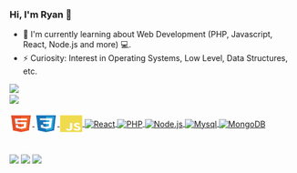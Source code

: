 ### Hi, I'm Ryan 👋

- 🌱 I'm currently learning about Web Development (PHP, Javascript, React, Node.js and more) 💻.
- ⚡ Curiosity: Interest in Operating Systems, Low Level, Data Structures, etc. 

<!--Parte dos quadros-->
<div>
  <a href="https://github.com/0x1Ry4n">
  <img height="180em" src="https://github-readme-stats.vercel.app/api?username=0x1Ry4n&show_icons=true&theme=radical"/>
</div>
  <div>
  <a href="https://github.com/0x1Ry4n">
  <img height="180em" src="https://github-readme-stats.vercel.app/api/top-langs/"/>
</div>
  
<div style="display: inline_block"><br>
  <img align="center" alt="HTML" height="30" width="40" src="https://raw.githubusercontent.com/devicons/devicon/master/icons/html5/html5-original.svg">
  <img align="center" alt="CSS" height="30" width="40" src="https://raw.githubusercontent.com/devicons/devicon/master/icons/css3/css3-original.svg">
  <img align="center" alt="JS" height="30" width="40" src="https://raw.githubusercontent.com/devicons/devicon/master/icons/javascript/javascript-plain.svg">
  <img align="center" alt="React" height="30" width="40" src="https://icongr.am/devicon/react-original.svg?size=128&color=currentColor">
  <img align="center" alt="PHP" height="30" width="40" src="https://icongr.am/devicon/php-original.svg?size=128&color=currentColor">
  <img align="center" alt="Node.js" height="30" width="40" src="https://icongr.am/devicon/nodejs-original.svg?size=128&color=currentColor">
  <img align="center" alt="Mysql" height="30" width="40" src="https://icongr.am/devicon/mysql-original.svg?size=128&color=currentColor">
  <img align="center" alt="MongoDB" height="30" width="40" src="https://icongr.am/devicon/mongodb-original.svg?size=128&color=currentColor">
  
  #
  
  <div text-align="center"> 
  <a href="https://www.instagram.com/ryan_luckaz/" target="_blank"><img src="https://img.shields.io/badge/-Instagram-%23E4405F?style=for-the-badge&logo=instagram&logoColor=white" target="_blank"></a>
  <a href = "mailto:ryanlucas2018gz@gmail.com"><img src="https://img.shields.io/badge/Gmail-D14836?style=for-the-badge&logo=gmail&logoColor=white" target="_blank"></a>
  <a href="https://www.linkedin.com/in/ryan-l-a1747a214" target="_blank"><img src="https://img.shields.io/badge/-LinkedIn-%230077B5?style=for-the-badge&logo=linkedin&logoColor=white" target="_blank"></a> 
   </div>
</div>
